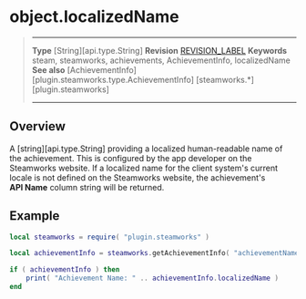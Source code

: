 # object.localizedName

> --------------------- ------------------------------------------------------------------------------------------
> __Type__              [String][api.type.String]
> __Revision__          [REVISION_LABEL](REVISION_URL)
> __Keywords__          steam, steamworks, achievements, AchievementInfo, localizedName
> __See also__          [AchievementInfo][plugin.steamworks.type.AchievementInfo]
>                       [steamworks.*][plugin.steamworks]
> --------------------- ------------------------------------------------------------------------------------------

## Overview

A [string][api.type.String] providing a localized <nobr>human-readable</nobr> name of the achievement. This is configured by the app developer on the Steamworks website. If a localized name for the client system's current locale is not defined on the Steamworks website, the achievement's __API&nbsp;Name__ column string will be returned.

## Example

``````lua
local steamworks = require( "plugin.steamworks" )

local achievementInfo = steamworks.getAchievementInfo( "achievementName" )

if ( achievementInfo ) then
	print( "Achievement Name: " .. achievementInfo.localizedName )
end
``````
